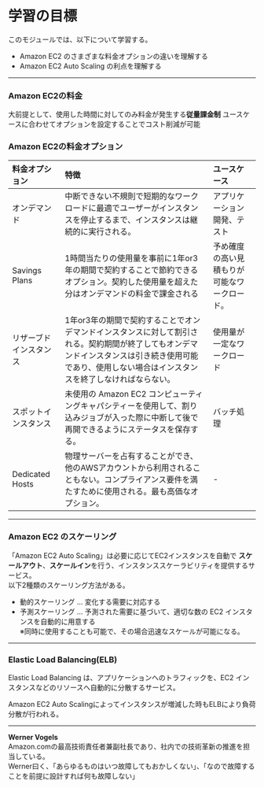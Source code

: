 # 学習の目標

このモジュールでは、以下について学習する。

 - Amazon EC2 のさまざまな料金オプションの違いを理解する
 - Amazon EC2 Auto Scaling の利点を理解する

---

### Amazon EC2の料金
大前提として、使用した時間に対してのみ料金が発生する**従量課金制**
ユースケースに合わせてオプションを設定することでコスト削減が可能


### Amazon EC2の料金オプション

|料金オプション|特徴|ユースケース|
|:--|:--|:--|
|オンデマンド|中断できない不規則で短期的なワークロードに最適でユーザーがインスタンスを停止するまで、インスタンスは継続的に実行される。  |アプリケーション開発、テスト|
|Savings Plans|1時間当たりの使用量を事前に1年or3年の期間で契約することで節約できるオプション。契約した使用量を超えた分はオンデマンドの料金で課金される|予め確度の高い見積もりが可能なワークロード。|
|リザーブドインスタンス|1年or3年の期間で契約することでオンデマンドインスタンスに対して割引される。契約期間が終了してもオンデマンドインスタンスは引き続き使用可能であり、使用しない場合はインスタンスを終了しなければならない。|使用量が一定なワークロード|
|スポットインスタンス|未使用の Amazon EC2 コンピューティングキャパシティーを使用して、割り込みジョブが入った際に中断して後で再開できるようにステータスを保存する。|バッチ処理|
|Dedicated Hosts|物理サーバーを占有することができ、他のAWSアカウントから利用されることもない。コンプライアンス要件を満たすために使用される。最も高価なオプション。|-|

---

### Amazon EC2 のスケーリング

「Amazon EC2 Auto Scaling」は必要に応じてEC2インスタンスを自動で
**スケールアウト**、**スケールイン**を行う、インスタンススケーラビリティを提供するサービス。  
  以下2種類のスケーリング方法がある。
 - 動的スケーリング … 変化する需要に対応する
 - 予測スケーリング … 予測された需要に基づいて、適切な数の EC2 インスタンスを自動的に用意する  
※同時に使用することも可能で、その場合迅速なスケールが可能になる。

---

### Elastic Load Balancing(ELB)
Elastic Load Balancing は、アプリケーションへのトラフィックを、EC2 インスタンスなどのリソースへ自動的に分散するサービス。

Amazon EC2 Auto Scalingによってインスタンスが増減した時もELBにより負荷分散が行われる。

---

**Werner Vogels**  
Amazon.comの最高技術責任者兼副社長であり、社内での技術革新の推進を担当している。  
Werner曰く、「あらゆるものはいつ故障してもおかしくない」、「なので故障することを前提に設計すれば何も故障しない」

